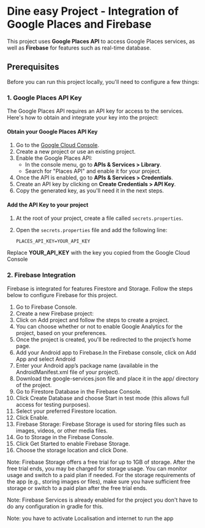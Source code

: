 # Dine easy Project - Integration of Google Places and Firebase

This project uses **Google Places API** to access Google Places services, as well as **Firebase** for features such as real-time database.

## Prerequisites

Before you can run this project locally, you'll need to configure a few things:

### 1. Google Places API Key

The Google Places API requires an API key for access to the services. Here's how to obtain and integrate your key into the project:

#### Obtain your Google Places API Key

1. Go to the [Google Cloud Console](https://console.developers.google.com/).
2. Create a new project or use an existing project.
3. Enable the Google Places API:
    - In the console menu, go to **APIs & Services > Library**.
    - Search for "Places API" and enable it for your project.
4. Once the API is enabled, go to **APIs & Services > Credentials**.
5. Create an API key by clicking on **Create Credentials > API Key**.
6. Copy the generated key, as you'll need it in the next steps.

#### Add the API Key to your project

1. At the root of your project, create a file called `secrets.properties`.
2. Open the `secrets.properties` file and add the following line:

   ```properties
   PLACES_API_KEY=YOUR_API_KEY
Replace **YOUR_API_KEY** with the key you copied from the Google Cloud Console

### 2. Firebase Integration
Firebase is integrated for features Firestore and Storage. Follow the steps below to configure Firebase for this project.

1. Go to Firebase Console. 
2. Create a new Firebase project:
3. Click on Add project and follow the steps to create a project. 
4. You can choose whether or not to enable Google Analytics for the project, based on your preferences. 
5. Once the project is created, you'll be redirected to the project’s home page. 
6. Add your Android app to Firebase.In the Firebase console, click on Add App and select Android 
7. Enter your Android app’s package name (available in the AndroidManifest.xml file of your project). 
8. Download the google-services.json file and place it in the app/ directory of the project. 
9. Go to Firestore Database in the Firebase Console. 
10. Click Create Database and choose Start in test mode (this allows full access for testing purposes). 
11. Select your preferred Firestore location. 
12. Click Enable. 
13. Firebase Storage: Firebase Storage is used for storing files such as images, videos, or other media files. 
14. Go to Storage in the Firebase Console. 
15. Click Get Started to enable Firebase Storage. 
16. Choose the storage location and click Done.

Note: Firebase Storage offers a free trial for up to 1GB of storage. After the free trial ends, you may be charged for storage usage. You can monitor usage and switch to a paid plan if needed. For the storage requirements of the app (e.g., storing images or files), make sure you have sufficient free storage or switch to a paid plan after the free trial ends.

Note: Firebase Services is already enabled for the project you don't have to do any configuration in gradle for this.

Note: you have to activate Localisation and internet to run the app
